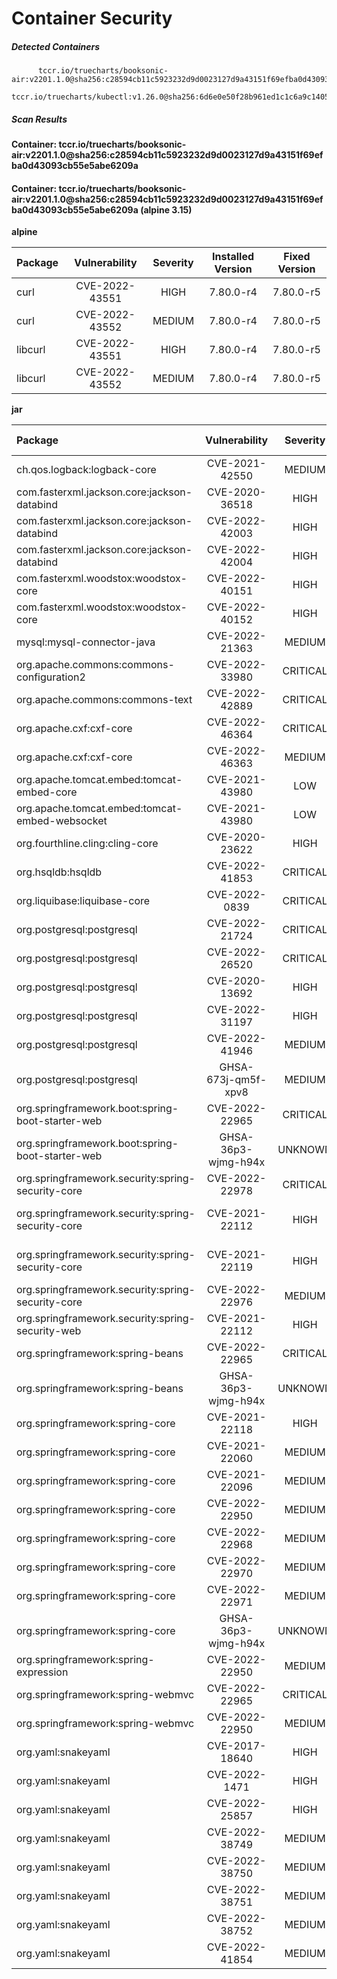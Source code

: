 # Container Security

##### Detected Containers

          tccr.io/truecharts/booksonic-air:v2201.1.0@sha256:c28594cb11c5923232d9d0023127d9a43151f69efba0d43093cb55e5abe6209a
          tccr.io/truecharts/kubectl:v1.26.0@sha256:6d6e0e50f28b961ed1c1c6a9c140553238641591fbdc9ac7c1a348636f78c552

##### Scan Results

**Container: tccr.io/truecharts/booksonic-air:v2201.1.0@sha256:c28594cb11c5923232d9d0023127d9a43151f69efba0d43093cb55e5abe6209a**

#### Container: tccr.io/truecharts/booksonic-air:v2201.1.0@sha256:c28594cb11c5923232d9d0023127d9a43151f69efba0d43093cb55e5abe6209a (alpine 3.15)
    

**alpine**

      
| Package         |    Vulnerability   |   Severity  |  Installed Version | Fixed Version |
|:----------------|:------------------:|:-----------:|:------------------:|:-------------:|
| curl         |    CVE-2022-43551   |   HIGH  |  7.80.0-r4 | 7.80.0-r5 |
| curl         |    CVE-2022-43552   |   MEDIUM  |  7.80.0-r4 | 7.80.0-r5 |
| libcurl         |    CVE-2022-43551   |   HIGH  |  7.80.0-r4 | 7.80.0-r5 |
| libcurl         |    CVE-2022-43552   |   MEDIUM  |  7.80.0-r4 | 7.80.0-r5 |

**jar**

      
| Package         |    Vulnerability   |   Severity  |  Installed Version | Fixed Version |
|:----------------|:------------------:|:-----------:|:------------------:|:-------------:|
| ch.qos.logback:logback-core         |    CVE-2021-42550   |   MEDIUM  |  1.2.3 | 1.2.9 |
| com.fasterxml.jackson.core:jackson-databind         |    CVE-2020-36518   |   HIGH  |  2.11.0 | 2.12.6.1, 2.13.2.1 |
| com.fasterxml.jackson.core:jackson-databind         |    CVE-2022-42003   |   HIGH  |  2.11.0 | 2.12.7.1, 2.13.4.1 |
| com.fasterxml.jackson.core:jackson-databind         |    CVE-2022-42004   |   HIGH  |  2.11.0 | 2.12.7.1, 2.13.4 |
| com.fasterxml.woodstox:woodstox-core         |    CVE-2022-40151   |   HIGH  |  5.0.3 | 5.4.0, 6.4.0 |
| com.fasterxml.woodstox:woodstox-core         |    CVE-2022-40152   |   HIGH  |  5.0.3 | 5.4.0, 6.4.0 |
| mysql:mysql-connector-java         |    CVE-2022-21363   |   MEDIUM  |  8.0.27 | 8.0.28 |
| org.apache.commons:commons-configuration2         |    CVE-2022-33980   |   CRITICAL  |  2.7 | 2.8 |
| org.apache.commons:commons-text         |    CVE-2022-42889   |   CRITICAL  |  1.8 | 1.10.0 |
| org.apache.cxf:cxf-core         |    CVE-2022-46364   |   CRITICAL  |  3.3.12 | 3.5.5, 3.4.10 |
| org.apache.cxf:cxf-core         |    CVE-2022-46363   |   MEDIUM  |  3.3.12 | 3.5.5, 3.4.10 |
| org.apache.tomcat.embed:tomcat-embed-core         |    CVE-2021-43980   |   LOW  |  9.0.56 |  |
| org.apache.tomcat.embed:tomcat-embed-websocket         |    CVE-2021-43980   |   LOW  |  9.0.56 |  |
| org.fourthline.cling:cling-core         |    CVE-2020-23622   |   HIGH  |  2.0.1 |  |
| org.hsqldb:hsqldb         |    CVE-2022-41853   |   CRITICAL  |  2.5.0 | 2.7.1 |
| org.liquibase:liquibase-core         |    CVE-2022-0839   |   CRITICAL  |  3.8.9 | 4.8.0 |
| org.postgresql:postgresql         |    CVE-2022-21724   |   CRITICAL  |  42.2.12 | 42.2.25, 42.3.2 |
| org.postgresql:postgresql         |    CVE-2022-26520   |   CRITICAL  |  42.2.12 | 42.3.3 |
| org.postgresql:postgresql         |    CVE-2020-13692   |   HIGH  |  42.2.12 | 42.2.13 |
| org.postgresql:postgresql         |    CVE-2022-31197   |   HIGH  |  42.2.12 | 42.2.26, 42.3.7, 42.4.1 |
| org.postgresql:postgresql         |    CVE-2022-41946   |   MEDIUM  |  42.2.12 | 42.2.27, 42.3.8, 42.4.3, 42.5.1 |
| org.postgresql:postgresql         |    GHSA-673j-qm5f-xpv8   |   MEDIUM  |  42.2.12 | 42.3.3 |
| org.springframework.boot:spring-boot-starter-web         |    CVE-2022-22965   |   CRITICAL  |  2.2.13.RELEASE | 2.6.6, 2.5.12 |
| org.springframework.boot:spring-boot-starter-web         |    GHSA-36p3-wjmg-h94x   |   UNKNOWN  |  2.2.13.RELEASE | 2.5.12, 2.6.6 |
| org.springframework.security:spring-security-core         |    CVE-2022-22978   |   CRITICAL  |  5.2.8.RELEASE | 5.5.7, 5.6.4 |
| org.springframework.security:spring-security-core         |    CVE-2021-22112   |   HIGH  |  5.2.8.RELEASE | 5.2.9.RELEASE, 5.3.8.RELEASE, 5.4.4 |
| org.springframework.security:spring-security-core         |    CVE-2021-22119   |   HIGH  |  5.2.8.RELEASE | 5.2.11.RELEASE, 5.3.10.RELEASE, 5.4.7, 5.5.1 |
| org.springframework.security:spring-security-core         |    CVE-2022-22976   |   MEDIUM  |  5.2.8.RELEASE | 5.5.7, 5.6.4 |
| org.springframework.security:spring-security-web         |    CVE-2021-22112   |   HIGH  |  5.2.8.RELEASE | 5.2.9, 5.2.9, 5.4.4, 5.4.4 |
| org.springframework:spring-beans         |    CVE-2022-22965   |   CRITICAL  |  5.2.12.RELEASE | 5.2.20.RELEASE, 5.3.18 |
| org.springframework:spring-beans         |    GHSA-36p3-wjmg-h94x   |   UNKNOWN  |  5.2.12.RELEASE | 5.2.20, 5.3.18 |
| org.springframework:spring-core         |    CVE-2021-22118   |   HIGH  |  5.2.12.RELEASE | 5.2.15, 5.3.7 |
| org.springframework:spring-core         |    CVE-2021-22060   |   MEDIUM  |  5.2.12.RELEASE | 5.3.14, 5.3.14 |
| org.springframework:spring-core         |    CVE-2021-22096   |   MEDIUM  |  5.2.12.RELEASE | 5.2.18, 5.3.11 |
| org.springframework:spring-core         |    CVE-2022-22950   |   MEDIUM  |  5.2.12.RELEASE | 5.2.20.RELEASE, 5.3.17 |
| org.springframework:spring-core         |    CVE-2022-22968   |   MEDIUM  |  5.2.12.RELEASE | 5.2.21, 5.3.19 |
| org.springframework:spring-core         |    CVE-2022-22970   |   MEDIUM  |  5.2.12.RELEASE | 5.2.22.RELEASE, 5.3.20 |
| org.springframework:spring-core         |    CVE-2022-22971   |   MEDIUM  |  5.2.12.RELEASE | 5.2.22.RELEASE, 5.3.20 |
| org.springframework:spring-core         |    GHSA-36p3-wjmg-h94x   |   UNKNOWN  |  5.2.12.RELEASE | 5.2.20, 5.3.18 |
| org.springframework:spring-expression         |    CVE-2022-22950   |   MEDIUM  |  5.2.12.RELEASE | 5.2.20, 5.3.16 |
| org.springframework:spring-webmvc         |    CVE-2022-22965   |   CRITICAL  |  5.2.12.RELEASE | 5.2.20, 5.3.18 |
| org.springframework:spring-webmvc         |    CVE-2022-22950   |   MEDIUM  |  5.2.12.RELEASE | 5.2.20.RELEASE, 5.3.17 |
| org.yaml:snakeyaml         |    CVE-2017-18640   |   HIGH  |  1.25 | 1.26 |
| org.yaml:snakeyaml         |    CVE-2022-1471   |   HIGH  |  1.25 |  |
| org.yaml:snakeyaml         |    CVE-2022-25857   |   HIGH  |  1.25 | 1.31 |
| org.yaml:snakeyaml         |    CVE-2022-38749   |   MEDIUM  |  1.25 | 1.31 |
| org.yaml:snakeyaml         |    CVE-2022-38750   |   MEDIUM  |  1.25 | 1.31 |
| org.yaml:snakeyaml         |    CVE-2022-38751   |   MEDIUM  |  1.25 | 1.31 |
| org.yaml:snakeyaml         |    CVE-2022-38752   |   MEDIUM  |  1.25 | 1.32 |
| org.yaml:snakeyaml         |    CVE-2022-41854   |   MEDIUM  |  1.25 | 1.32 |

